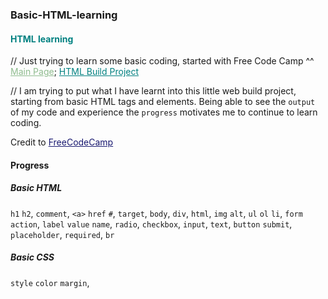 ### Basic-HTML-learning
#### <span style="color: Teal;"><strong>HTML learning</strong></span><br>
// Just trying to learn some basic coding, started with Free Code Camp ^^
<a href="https://mcjoules.github.io/html-learning" target="_blank" style="color: DarkSeaGreen;">Main Page</a>;
<a href="https://mcjoules.github.io/html-learning/htmlbasic" target="_blank" style="color: Teal;"> HTML Build Project</a>

// I am trying to put what I have learnt into this little web build project, starting from basic HTML tags and elements. Being able to see the `output` of my code and experience the `progress` motivates me to continue to learn coding.

Credit to <a href="https://www.freecodecamp.org/" target="_blank" style="color: MidnightBlue">FreeCodeCamp<a>

#### **Progress**
##### Basic HTML
`h1` `h2`, `comment`, `<a>` `href` `#`, `target`, `body`, `div`, `html`, `img` `alt`, `ul` `ol` `li`, `form` `action`, `label` `value` `name`, `radio`, `checkbox`, `input`, `text`, `button` `submit`, `placeholder`, `required`, `br`
##### Basic CSS
`style` `color` `margin`,
